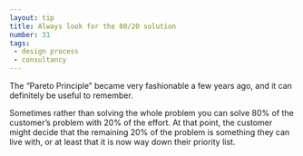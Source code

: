 ```yaml
---
layout: tip
title: Always look for the 80/20 solution
number: 31
tags:
 - design process
 - consultancy
---
```


The “Pareto Principle”  became very fashionable a few years ago, and it can definitely be useful to remember.

Sometimes rather than solving the whole problem you can solve 80% of the customer’s problem with 20% of the effort.  At that point, the customer might decide that the remaining 20% of the problem is something they can live with, or at least that it is now way down their priority list.
